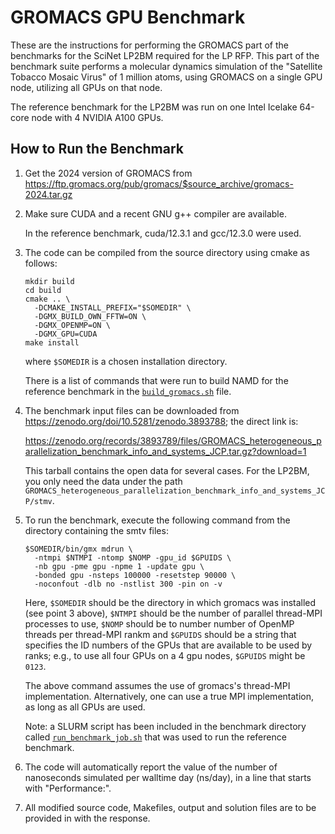 # GROMACS GPU Benchmark

These are the instructions for performing the GROMACS part of the
benchmarks for the SciNet LP2BM required for the LP RFP.  This part of
the benchmark suite performs a molecular dynamics simulation of the
"Satellite Tobacco Mosaic Virus" of 1 million atoms, using GROMACS on
a single GPU node, utilizing all GPUs on that node.

The reference benchmark for the LP2BM was run on one Intel Icelake
64-core node with 4 NVIDIA A100 GPUs.

## How to Run the Benchmark

 1. Get the 2024 version of GROMACS from
    https://ftp.gromacs.org/pub/gromacs/$source_archive/gromacs-2024.tar.gz

 2. Make sure CUDA and a recent GNU g++ compiler are available.
 
    In the reference benchmark, cuda/12.3.1 and gcc/12.3.0 were used.
 
 3. The code can be compiled from the source directory using cmake as follows:

        mkdir build
        cd build
        cmake .. \
          -DCMAKE_INSTALL_PREFIX="$SOMEDIR" \
          -DGMX_BUILD_OWN_FFTW=ON \
          -DGMX_OPENMP=ON \
          -DGMX_GPU=CUDA
        make install

    where `$SOMEDIR` is a chosen installation directory.
    
    There is a list of commands that were run to build NAMD for the
    reference benchmark in the [`build_gromacs.sh`](build_gromacs.sh) file.
 
 4. The benchmark input files can be downloaded from
    https://zenodo.org/doi/10.5281/zenodo.3893788; the direct link is:

    https://zenodo.org/records/3893789/files/GROMACS_heterogeneous_parallelization_benchmark_info_and_systems_JCP.tar.gz?download=1

    This tarball contains the open data for several cases.  For the
    LP2BM, you only need the data under the path
    `GROMACS_heterogeneous_parallelization_benchmark_info_and_systems_JCP/stmv`.
    
 5. To run the benchmark, execute the following command from the
    directory containing the smtv files:

        $SOMEDIR/bin/gmx mdrun \
          -ntmpi $NTMPI -ntomp $NOMP -gpu_id $GPUIDS \
          -nb gpu -pme gpu -npme 1 -update gpu \
          -bonded gpu -nsteps 100000 -resetstep 90000 \
          -noconfout -dlb no -nstlist 300 -pin on -v 

    Here, `$SOMEDIR` should be the directory in which gromacs was
    installed (see point 3 above), `$NTMPI` should be the number of
    parallel thread-MPI processes to use, `$NOMP` should be to number
    number of OpenMP threads per thread-MPI rankm and `$GPUIDS` should be
    a string that specifies the ID numbers of the GPUs that are
    available to be used by ranks; e.g., to use all four GPUs on a 4
    gpu nodes, `$GPUIDS` might be `0123`.

    The above command assumes the use of gromacs's thread-MPI
    implementation.  Alternatively, one can use a true MPI
    implementation, as long as all GPUs are used.
    
    Note: a SLURM script has been included in the benchmark directory
    called [`run_benchmark_job.sh`](run_benchmark_job.sh) that was used to run the reference
    benchmark.
    
 6. The code will automatically report the value of the number of
    nanoseconds simulated per walltime day (ns/day), in a line that
    starts with "Performance:".

 7. All modified source code, Makefiles, output and solution files are
    to be provided in with the response.

